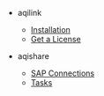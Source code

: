 <!-- _navbar.md -->

* aqilink
  * [Installation](aqilink/installation.md)
  * [Get a License](aqilink/license.md)
  
* aqishare
  * [SAP Connections](../configuration/aqishare/sap-connection.md)
  * [Tasks](../configuration/aqishare/tasks.md)
